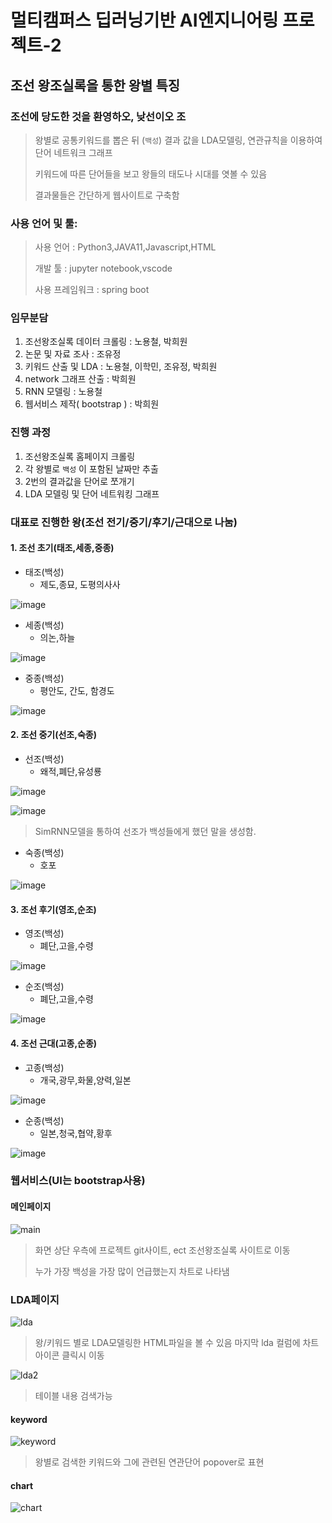 # 멀티캠퍼스 딥러닝기반 AI엔지니어링 프로젝트-2

## 조선 왕조실록을 통한 왕별 특징

### 조선에 당도한 것을 환영하오, 낮선이오 조

> 왕별로 공통키워드를 뽑은 뒤 (`백성`) 결과 값을 LDA모델링, 연관규칙을 이용하여 단어 네트워크 그래프
>
> 키워드에 따른 단어들을 보고 왕들의 태도나 시대를 엿볼 수 있음
>
> 결과물들은 간단하게 웹사이트로 구축함

### 사용 언어 및 툴:

> 사용 언어 : Python3,JAVA11,Javascript,HTML
>
> 개발 툴 : jupyter notebook,vscode
>
> 사용 프레임워크 : spring boot



### 임무분담

1. 조선왕조실록 데이터 크롤링 : 노용철, 박희원
2. 논문 및 자료 조사 : 조유정
3. 키워드 산출 및 LDA : 노용철, 이학민, 조유정, 박희원
4. network 그래프 산출 : 박희원
5. RNN 모델링 : 노용철
6. 웹서비스 제작( bootstrap ) : 박희원

### 진행 과정

1. 조선왕조실록 홈페이지 크롤링
2. 각 왕별로 `백성` 이 포함된 날짜만 추출
3. 2번의 결과값을 단어로 쪼개기
4. LDA 모델링 및 단어 네트워킹 그래프

### 대표로 진행한 왕(조선 전기/중기/후기/근대으로 나눔)

#### 1. 조선 초기(태조,세종,중종)

- 태조(백성)
  - 제도,종묘, 도평의사사

![image](https://user-images.githubusercontent.com/59459751/98788191-db902d80-2443-11eb-8494-38699447719c.png)

- 세종(백성)
  - 의논,하늘

![image](https://user-images.githubusercontent.com/59459751/98788291-024e6400-2444-11eb-9f9d-6fed82f1a352.png)

- 중종(백성)
  - 평안도, 간도, 함경도

![image](https://user-images.githubusercontent.com/59459751/98788371-227e2300-2444-11eb-8bca-fe3ef84aaaa3.png)

#### 2. 조선 중기(선조,숙종)

- 선조(백성)
  - 왜적,폐단,유성룡

![image](https://user-images.githubusercontent.com/59459751/98788492-50636780-2444-11eb-8863-2f4edb1ee264.png)

![image](https://user-images.githubusercontent.com/59459751/98788522-59eccf80-2444-11eb-9219-a16c91867c38.png)

> SimRNN모델을 통하여 선조가 백성들에게 했던 말을 생성함.

- 숙종(백성)
  - 호포

![image](https://user-images.githubusercontent.com/59459751/98788665-94ef0300-2444-11eb-8d6b-1b4367f9f3d7.png)

#### 3. 조선 후기(영조,순조)

- 영조(백성)
  - 폐단,고을,수령

![image](https://user-images.githubusercontent.com/59459751/98788847-c8ca2880-2444-11eb-8afd-baec9974aad6.png)

- 순조(백성)
  - 폐단,고을,수령

![image](https://user-images.githubusercontent.com/59459751/98788945-e7302400-2444-11eb-9767-2323d7107b01.png)

#### 4. 조선 근대(고종,순종)

- 고종(백성)
  - 개국,광무,화물,양력,일본

![image](https://user-images.githubusercontent.com/59459751/98789032-0b8c0080-2445-11eb-8622-4de8af8acecf.png)

- 순종(백성)
  - 일본,청국,협약,황후

![image](https://user-images.githubusercontent.com/59459751/98789107-2b232900-2445-11eb-800a-e598e9842835.png)

### 웹서비스(UI는 bootstrap사용)

#### 메인페이지

![main](https://user-images.githubusercontent.com/59459751/98789159-455d0700-2445-11eb-8b52-c28027bef6df.PNG)

> 화면 상단 우측에 프로젝트 git사이트, ect 조선왕조실록 사이트로 이동
>
> 누가 가장 백성을 가장 많이 언급했는지 차트로 나타냄

### LDA페이지

![lda](https://user-images.githubusercontent.com/59459751/98789350-85bc8500-2445-11eb-8170-eb76c9ca9ab1.PNG)

> 왕/키워드 별로 LDA모델링한 HTML파일을 볼 수 있음 마지막 lda 컬럼에 차트 아이콘 클릭시 이동

![lda2](https://user-images.githubusercontent.com/59459751/98789444-a389ea00-2445-11eb-97cb-2b06fecc3348.PNG)

> 테이블 내용 검색가능

#### keyword

![keyword](https://user-images.githubusercontent.com/59459751/98789504-b69cba00-2445-11eb-9240-60dc2e424c4a.PNG)

> 왕별로 검색한 키워드와 그에 관련된 연관단어 popover로 표현

#### chart

![chart](https://user-images.githubusercontent.com/59459751/98789561-cd431100-2445-11eb-830a-dcc3c824bccd.PNG)
